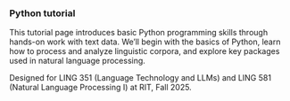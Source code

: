 ### Python tutorial

This tutorial page introduces basic Python programming skills through hands-on work with text data. We’ll begin with the basics of Python, learn how to process and analyze linguistic corpora, and explore key packages used in natural language processing.

Designed for LING 351 (Language Technology and LLMs) and LING 581 (Natural Language Processing I) at RIT, Fall 2025.